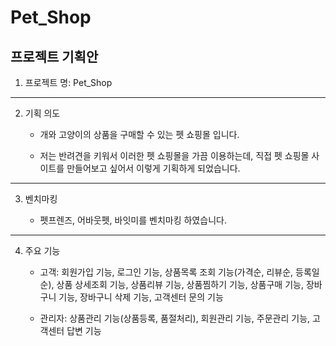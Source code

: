 # Pet_Shop
## 프로젝트 기획안

1. 프로젝트 명: Pet_Shop
-------------
2. 기획 의도

    * 개와 고양이의 상품을 구매할 수 있는 펫 쇼핑몰 입니다.
   
    * 저는 반려견을 키워서 이러한 펫 쇼핑몰을 가끔 이용하는데, 직접 펫 쇼핑몰 사이트를 만들어보고 싶어서 이렇게 기획하게 되었습니다.
-------------
3. 벤치마킹

    * 펫프렌즈, 어바웃펫, 바잇미를 벤치마킹 하였습니다.
-------------
4. 주요 기능
    
    * 고객: 회원가입 기능, 로그인 기능, 상품목록 조회 기능(가격순, 리뷰순, 등록일순), 상품 상세조회 기능, 상품리뷰 기능, 상품찜하기 기능, 상품구매 기능, 장바구니 기능, 장바구니 삭제 기능, 고객센터 문의 기능
    
    * 관리자: 상품관리 기능(상품등록, 품절처리), 회원관리 기능, 주문관리 기능, 고객센터 답변 기능
